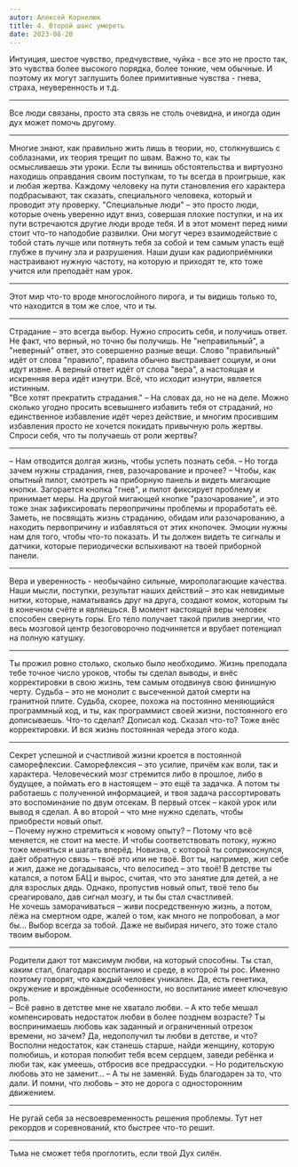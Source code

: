 ```yaml
---
autor: Алексей Корнелюк
title: 4. Второй шанс умереть
date: 2023-08-20
---
```

Интуиция, шестое чувство, предчувствие, чуйка - все это не просто так, это чувства более высокого порядка, более тонкие, чем обычные. И поэтому их могут заглушить более примитивные чувства - гнева, страха, неуверенность и т.д.

---

Все люди связаны, просто эта связь не столь очевидна, и иногда один дух может помочь другому.

---

Многие знают, как правильно жить лишь в теории, но, столкнувшись с соблазнами, их теория трещит по швам. Важно то, как ты осмысливаешь эти уроки. Если ты винишь обстоятельства и виртуозно находишь оправдания своим поступкам, то ты всегда в проигрыше, как и любая жертва. Каждому человеку на пути становления его характера подбрасывают, так сказать, специального человека, который и проводит эту проверку. "Специальные люди" – это просто люди, которые очень уверенно идут вниз, совершая плохие поступки, и на их пути встречаются другие люди вроде тебя. И в этот момент перед ними стоит что-то наподобие развилки. Они могут через взаимодействие с тобой стать лучше или потянуть тебя за собой и тем самым упасть ещё глубже в пучину зла и разрушения. Наши души как радиоприёмники настраивают нужную частоту, на которую и приходят те, кто тоже учится или преподаёт нам урок.

---

Этот мир что-то вроде многослойного пирога, и ты видишь только то, что находится в том же слое, что и ты.

---

Страдание – это всегда выбор. Нужно спросить себя, и получишь ответ. Не факт, что верный, но точно бы получишь. Не "неправильный", а "неверный" ответ, это совершенно разные вещи. Слово "правильный" идёт от слова "правило", правила обычно выстраивает социум, и они идут извне. А верный ответ идёт от слова "вера", а настоящая и искренняя вера идёт изнутри. Всё, что исходит изнутри, является истинным.  
"Все хотят прекратить страдания." – На словах да, но не на деле. Можно сколько угодно просить всевышнего избавить тебя от страданий, но единственное избавление идёт через действие, и многим просившим избавления просто не хочется покидать привычную роль жертвы. Спроси себя, что ты получаешь от роли жертвы?

---

– Нам отводится долгая жизнь, чтобы успеть познать себя. 
– Но тогда зачем нужны страдания, гнев, разочарование и прочее?
– Чтобы, как опытный пилот, смотреть на приборную панель и видеть мигающие кнопки. Загорается кнопка "гнев", и пилот фиксирует проблему и принимает меры. На другой мигающей кнопке "разочарование", и это тоже знак зафиксировать первопричины проблемы и проработать её. Заметь, не посвящать жизнь страданию, обидам или разочарованию, а находить первопричину и избавляться от этих кнопочек. Эмоции нужны нам для того, чтобы что-то показать. И ты должен видеть те сигналы и датчики, которые периодически вспыхивают на твоей приборной панели.

---

Вера и уверенность - необычайно сильные, мирополагающие качества. Наши мысли, поступки, результат наших действий – это как невидимые нитки, которые, наматываясь друг на друга, создают комок, которым ты в конечном счёте и являешься. В момент настоящей веры человек способен свернуть горы. Его тело получает такой прилив энергии, что весь мозговой центр безоговорочно подчиняется и врубает потенциал на полную катушку.

---

Ты прожил ровно столько, сколько было необходимо. Жизнь преподала тебе точное число уроков, чтобы ты сделал выводы, и внёс корректировки в свою жизнь, тем самым отодвинув свою финишную черту. Судьба – это не монолит с высеченной датой смерти на гранитной плите. Судьба, скорее, похожа на постоянно меняющийся программный код, и ты, как программист своей жизни, постоянного его дописываешь. Что-то сделал? Дописал код. Сказал что-то? Тоже внёс корректировки. И вся жизнь постоянная череда этого кода.

---

Секрет успешной и счастливой жизни кроется в постоянной саморефлексии. Саморефлексия – это усилие, причём как воли, так и характера. Человеческий мозг стремится либо в прошлое, либо в будущее, а поймать его в настоящем – это ещё та задачка. А потом ты работаешь с полученной информацией, и твоя задача рассортировать это воспоминание по двум отсекам. В первый отсек – какой урок или вывод я сделал. А во второй – что мне нужно сделать, чтобы приобрести новый опыт.  
– Почему нужно стремиться к новому опыту?
– Потому что всё меняется, не стоит на месте. И чтобы соответствовать потоку, нужно тоже меняться и шагать вперёд. Новизна, с которой ты соприкоснулся, даёт обратную связь – твоё это или не твоё. Вот ты, например, жил себе и жил, даже не догадываясь, что велосипед – это твоё! В детстве ты катался, а потом БАЦ и вырос, считая, что это занятие для детей, а не для взрослых дядь. Однако, пропустив новый опыт, твоё тело бы среагировало, дав сигнал мозгу, и ты бы стал счастливей.  
Не хочешь заморачиваться – живи посредственную жизнь, а потом, лёжа на смертном одре, жалей о том, как много не попробовал, а мог бы... Выбор всегда за тобой. Даже не выбирая ничего, это тоже стало твоим выбором.

---

Родители дают тот максимум любви, на который способны. Ты стал, каким стал, благодаря воспитанию и среде, в которой ты рос. Именно поэтому говорят, что каждый человек уникален. Да, есть генетика, окружение и врождённые особенности, но воспитание имеет ключевую роль.  
– Всё равно в детстве мне не хватало любви.
– А кто тебе мешал компенсировать недостаток любви в более позднем возрасте? Ты воспринимаешь любовь как заданный и ограниченный отрезок времени, но зачем? Да, недополучил ты любви в детстве, и что? Восполни недостаток, как станешь старше, найди женщину, которую полюбишь, и которая полюбит тебя всем сердцем, заведи ребёнка и люби так, как умеешь, отбросив все предрассудки.
– Но родительскую любовь это не заменит...
– А ты не заменяй. Будь благодарен за то, что дали. И помни, что любовь – это не дорога с односторонним движением.

---

Не ругай себя за несвоевременность решения проблемы. Тут нет рекордов и соревнований, кто быстрее что-то решит.

---

Тьма не сможет тебя проглотить, если твой Дух силён.